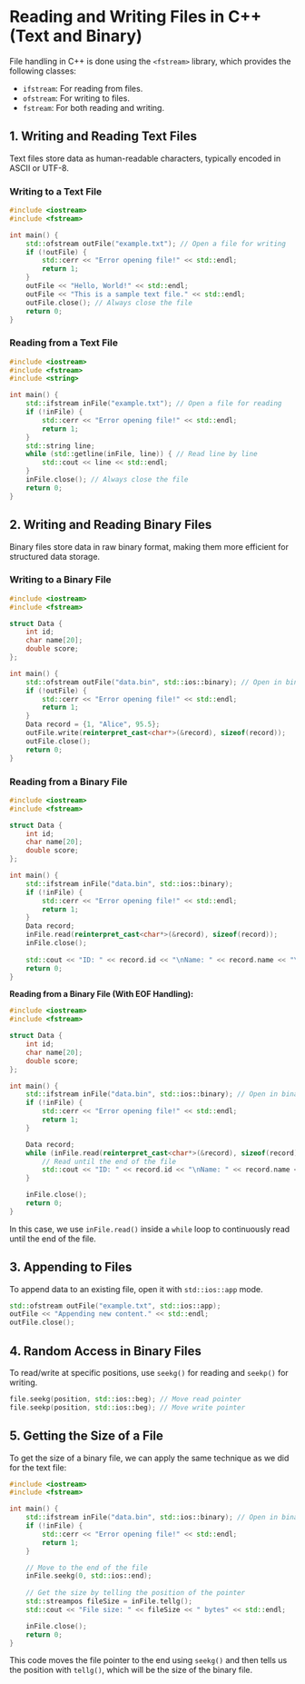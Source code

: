 # Reading and Writing Files in C++ (Text and Binary)

File handling in C++ is done using the `<fstream>` library, which provides the following classes:

- `ifstream`: For reading from files.
- `ofstream`: For writing to files.
- `fstream`: For both reading and writing.

## 1. Writing and Reading Text Files

Text files store data as human-readable characters, typically encoded in ASCII or UTF-8.

### Writing to a Text File

```cpp
#include <iostream>
#include <fstream>

int main() {
    std::ofstream outFile("example.txt"); // Open a file for writing
    if (!outFile) {
        std::cerr << "Error opening file!" << std::endl;
        return 1;
    }
    outFile << "Hello, World!" << std::endl;
    outFile << "This is a sample text file." << std::endl;
    outFile.close(); // Always close the file
    return 0;
}
```

### Reading from a Text File

```cpp
#include <iostream>
#include <fstream>
#include <string>

int main() {
    std::ifstream inFile("example.txt"); // Open a file for reading
    if (!inFile) {
        std::cerr << "Error opening file!" << std::endl;
        return 1;
    }
    std::string line;
    while (std::getline(inFile, line)) { // Read line by line
        std::cout << line << std::endl;
    }
    inFile.close(); // Always close the file
    return 0;
}
```

## 2. Writing and Reading Binary Files

Binary files store data in raw binary format, making them more efficient for structured data storage.

### Writing to a Binary File

```cpp
#include <iostream>
#include <fstream>

struct Data {
    int id;
    char name[20];
    double score;
};

int main() {
    std::ofstream outFile("data.bin", std::ios::binary); // Open in binary mode
    if (!outFile) {
        std::cerr << "Error opening file!" << std::endl;
        return 1;
    }
    Data record = {1, "Alice", 95.5};
    outFile.write(reinterpret_cast<char*>(&record), sizeof(record));
    outFile.close();
    return 0;
}
```

### Reading from a Binary File

```cpp
#include <iostream>
#include <fstream>

struct Data {
    int id;
    char name[20];
    double score;
};

int main() {
    std::ifstream inFile("data.bin", std::ios::binary);
    if (!inFile) {
        std::cerr << "Error opening file!" << std::endl;
        return 1;
    }
    Data record;
    inFile.read(reinterpret_cast<char*>(&record), sizeof(record));
    inFile.close();
    
    std::cout << "ID: " << record.id << "\nName: " << record.name << "\nScore: " << record.score << std::endl;
    return 0;
}
```

**Reading from a Binary File (With EOF Handling):**

```cpp
#include <iostream>
#include <fstream>

struct Data {
    int id;
    char name[20];
    double score;
};

int main() {
    std::ifstream inFile("data.bin", std::ios::binary); // Open in binary mode
    if (!inFile) {
        std::cerr << "Error opening file!" << std::endl;
        return 1;
    }

    Data record;
    while (inFile.read(reinterpret_cast<char*>(&record), sizeof(record))) {
        // Read until the end of the file
        std::cout << "ID: " << record.id << "\nName: " << record.name << "\nScore: " << record.score << std::endl;
    }

    inFile.close();
    return 0;
}
```

In this case, we use `inFile.read()` inside a `while` loop to continuously read until the end of the file.

## 3. Appending to Files

To append data to an existing file, open it with `std::ios::app` mode.

```cpp
std::ofstream outFile("example.txt", std::ios::app);
outFile << "Appending new content." << std::endl;
outFile.close();
```

## 4. Random Access in Binary Files

To read/write at specific positions, use `seekg()` for reading and `seekp()` for writing.

```cpp
file.seekg(position, std::ios::beg); // Move read pointer
file.seekp(position, std::ios::beg); // Move write pointer
```



## 5. **Getting the Size of a File**

To get the size of a binary file, we can apply the same technique as we did for the text file:

```cpp
#include <iostream>
#include <fstream>

int main() {
    std::ifstream inFile("data.bin", std::ios::binary); // Open in binary mode
    if (!inFile) {
        std::cerr << "Error opening file!" << std::endl;
        return 1;
    }

    // Move to the end of the file
    inFile.seekg(0, std::ios::end);
    
    // Get the size by telling the position of the pointer
    std::streampos fileSize = inFile.tellg();
    std::cout << "File size: " << fileSize << " bytes" << std::endl;

    inFile.close();
    return 0;
}
```

This code moves the file pointer to the end using `seekg()` and then tells us the position with `tellg()`, which will be the size of the binary file.